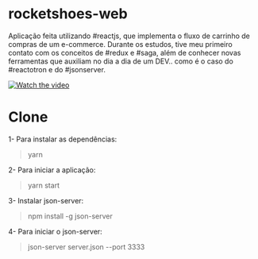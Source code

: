 # rocketshoes-web
Aplicação feita utilizando #reactjs, que implementa o fluxo de carrinho de compras de um e-commerce. 
Durante os estudos, tive meu primeiro contato com os conceitos de #redux e #saga, além de conhecer novas
ferramentas que auxiliam no dia a dia de um DEV.. como é o caso do #reactotron e do #jsonserver.

[![Watch the video](https://i.imgur.com/vKb2F1B.png)](https://youtu.be/vt5fpE0bzSY)

# Clone

1- Para instalar as dependências:
> yarn

2- Para iniciar a aplicação:
> yarn start

3- Instalar json-server:
> npm install -g json-server

4- Para iniciar o json-server:
> json-server server.json --port 3333

